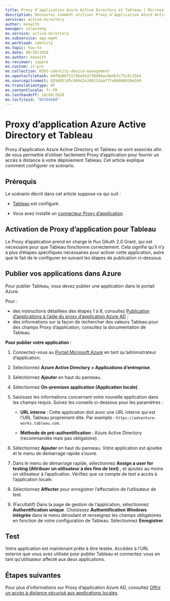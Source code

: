 ```yaml
---
title: Proxy d’application Azure Active Directory et Tableau | Microsoft Docs
description: Découvrez comment utiliser Proxy d’application Azure Active Directory (Azure AD) pour fournir un accès à distance à votre déploiement de Tableau.
services: active-directory
author: kenwith
manager: celestedg
ms.service: active-directory
ms.subservice: app-mgmt
ms.workload: identity
ms.topic: how-to
ms.date: 08/20/2018
ms.author: kenwith
ms.reviewer: japere
ms.custom: it-pro
ms.collection: M365-identity-device-management
ms.openlocfilehash: 6df0a0bf21f4be824738d86ac6bdb3c75c9c3564
ms.sourcegitcommit: 829d951d5c90442a38012daaf77e86046018e5b9
ms.translationtype: HT
ms.contentlocale: fr-FR
ms.lasthandoff: 10/09/2020
ms.locfileid: "84764500"
---
```

# <a name="azure-active-directory-application-proxy-and-tableau"></a>Proxy d’application Azure Active Directory et Tableau 

Proxy d’application Azure Active Directory et Tableau se sont associés afin de vous permettre d’utiliser facilement Proxy d’application pour fournir un accès à distance à votre déploiement Tableau. Cet article explique comment configurer ce scénario.  

## <a name="prerequisites"></a>Prérequis 

Le scénario décrit dans cet article suppose ce qui suit :

- [Tableau](https://onlinehelp.tableau.com/current/server/en-us/proxy.htm#azure) est configuré. 

- Vous avez installé un [connecteur Proxy d’application](application-proxy-add-on-premises-application.md). 

 
## <a name="enabling-application-proxy-for-tableau"></a>Activation de Proxy d’application pour Tableau 

Le Proxy d’application prend en charge le flux OAuth 2.0 Grant, qui est nécessaire pour que Tableau fonctionne correctement. Cela signifie qu’il n’y a plus d’étapes spécifiques nécessaires pour activer cette application, autre que le fait de le configurer en suivant les étapes de publication ci-dessous.


## <a name="publish-your-applications-in-azure"></a>Publier vos applications dans Azure 

Pour publier Tableau, vous devez publier une application dans le portail Azure.

Pour :

- des instructions détaillées des étapes 1 à 8, consultez [Publication d’applications à l’aide du proxy d’application Azure AD](application-proxy-add-on-premises-application.md) ; 
- des informations sur la façon de rechercher des valeurs Tableau pour des champs Proxy d’application, consultez la documentation de Tableau.  

**Pour publier votre application** : 


1. Connectez-vous au [Portail Microsoft Azure](https://portal.azure.com) en tant qu’administrateur d’application. 

2. Sélectionnez **Azure Active Directory > Applications d’entreprise**. 

3. Sélectionnez **Ajouter** en haut du panneau. 

4. Sélectionnez **On-premises application (Application locale)** . 

5. Saisissez les informations concernant votre nouvelle application dans les champs requis. Suivez les conseils ci-dessous pour les paramètres : 

    - **URL interne** : Cette application doit avoir une URL interne qui est l’URL Tableau proprement dite. Par exemple : `https://adventure-works.tableau.com`. 

    - **Méthode de pré-authentification** : Azure Active Directory (recommandée mais pas obligatoire). 

6. Sélectionnez **Ajouter** en haut du panneau. Votre application est ajoutée et le menu de démarrage rapide s’ouvre. 

7. Dans le menu de démarrage rapide, sélectionnez **Assign a user for testing (Attribuer un utilisateur à des fins de test)** , et ajoutez au moins un utilisateur à l’application. Vérifiez que ce compte de test a accès à l’application locale. 

8. Sélectionnez **Affecter** pour enregistrer l’affectation de l’utilisateur de test. 

9. (Facultatif) Dans la page de gestion de l’application, sélectionnez **Authentification unique**. Choisissez **Authentification Windows intégrée** dans le menu déroulant et renseignez les champs obligatoires en fonction de votre configuration de Tableau. Sélectionnez **Enregistrer**. 

 

## <a name="testing"></a>Test 

Votre application est maintenant prête à être testée. Accédez à l’URL externe que vous avez utilisée pour publier Tableau et connectez-vous en tant qu’utilisateur affecté aux deux applications.



## <a name="next-steps"></a>Étapes suivantes

Pour plus d’informations sur Proxy d’application Azure AD, consultez [Offrir un accès à distance sécurisé aux applications locales](application-proxy.md).

